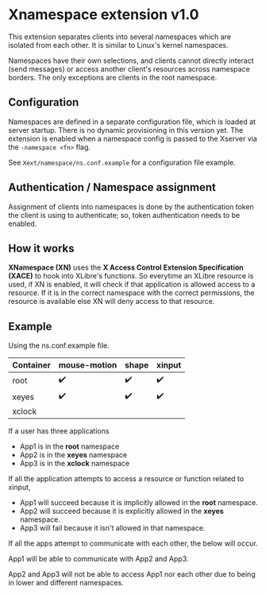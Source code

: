 Xnamespace extension v1.0
=========================

This extension separates clients into several namespaces which are isolated from each other.
It is similar to Linux's kernel namespaces.

Namespaces have their own selections, and clients cannot directly interact
(send messages) or access another client's resources across namespace borders.
The only exceptions are clients in the root namespace.

Configuration
-------------

Namespaces are defined in a separate configuration file, which is loaded at
server startup.
There is no dynamic provisioning in this version yet.
The extension is enabled when a namespace config is passed to the Xserver via the
`-namespace <fn>` flag.


See `Xext/namespace/ns.conf.example` for a configuration file example.

Authentication / Namespace assignment
-------------------------------------

Assignment of clients into namespaces is done by the authentication token the
client is using to authenticate; so, token authentication needs to be enabled.


How it works
---------------

**XNamespace (XN)** uses the **X Access Control Extension Specification (XACE)** to hook into XLibre's functions.
So everytime an XLibre resource is used, if XN is enabled, it will check if that application is allowed access to a
resource.
If it is in the correct namespace with the correct permissions, the resource is available else XN will 
deny access to that resource.

Example
------------
Using the ns.conf.example file.

| Container | mouse-motion | shape | xinput |
|-----------|--------------|-------|--------|
| root      | ✔️           | ✔️    | ✔️     |
| xeyes     | ✔️           | ✔️    | ✔️     |
| xclock    |              |       |        |


If a user has three applications
- App1 is in the **root** namespace
- App2 is in the **xeyes** namespace
- App3 is in the **xclock** namespace

If all the application attempts to access a resource or function related to xinput,
- App1 will succeed because it is implicitly allowed in the **root** namespace.
- App2 will succeed because it is explicitly allowed in the **xeyes** namespace.
- App3 will fail because it isn't allowed in that namespace. 

If all the apps attempt to communicate with each other, the below will occur.

App1 will be able to communicate with App2 and App3.

App2 and App3 will not be able to access App1 nor each other due to being in lower and different namespaces.
